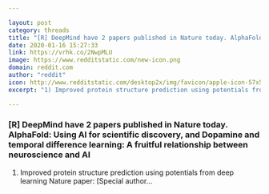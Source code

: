 ```yaml
---

layout: post
category: threads
title: "[R] DeepMind have 2 papers published in Nature today. AlphaFold: Using AI for scientific discovery, and Dopamine and temporal difference learning: A fruitful relationship between neuroscience and AI"
date: 2020-01-16 15:27:33
link: https://vrhk.co/2NwpMLU
image: https://www.redditstatic.com/new-icon.png
domain: reddit.com
author: "reddit"
icon: http://www.redditstatic.com/desktop2x/img/favicon/apple-icon-57x57.png
excerpt: "1) Improved protein structure prediction using potentials from deep learning Nature paper: [Special author..."

---
```


### [R] DeepMind have 2 papers published in Nature today. AlphaFold: Using AI for scientific discovery, and Dopamine and temporal difference learning: A fruitful relationship between neuroscience and AI

1) Improved protein structure prediction using potentials from deep learning Nature paper: [Special author...